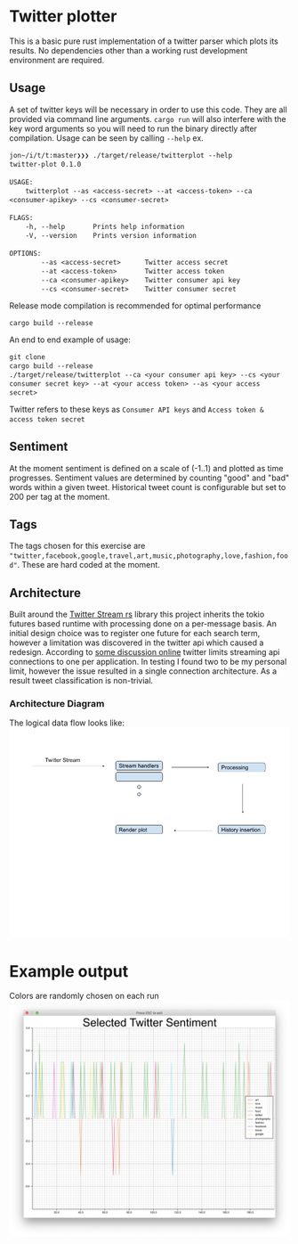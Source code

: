 # Twitter plotter
This is a basic pure rust implementation of a twitter parser which plots its results. No dependencies other than a working rust development environment are required.

## Usage
A set of twitter keys will be necessary in order to use this code. They are all provided via command line arguments. `cargo run` will also interfere with the key word arguments so you will need to run the binary directly after compilation. Usage can be seen by calling `--help` ex.
```
jon~/i/t/t:master❯❯❯ ./target/release/twitterplot --help
twitter-plot 0.1.0

USAGE:
    twitterplot --as <access-secret> --at <access-token> --ca <consumer-apikey> --cs <consumer-secret>

FLAGS:
    -h, --help       Prints help information
    -V, --version    Prints version information

OPTIONS:
        --as <access-secret>      Twitter access secret
        --at <access-token>       Twitter access token
        --ca <consumer-apikey>    Twitter consumer api key
        --cs <consumer-secret>    Twitter consumer secret
```
Release mode compilation is recommended for optimal performance
```
cargo build --release
```
An end to end example of usage:
```
git clone
cargo build --release
./target/release/twitterplot --ca <your consumer api key> --cs <your consumer secret key> --at <your access token> --as <your access secret>
```
Twitter refers to these keys as `Consumer API keys` and `Access token & access token secret`

## Sentiment
At the moment sentiment is defined on a scale of (-1..1) and plotted as time progresses. Sentiment values are determined by counting "good" and "bad" words within a given tweet. Historical tweet count is configurable but set to 200 per tag at the moment.

## Tags
The tags chosen for this exercise are `"twitter,facebook,google,travel,art,music,photography,love,fashion,food"`. These are hard coded at the moment.

## Architecture
Built around the [Twitter Stream rs](https://github.com/tesaguri/twitter-stream-rs) library this project inherits the tokio futures based runtime with processing done on a per-message basis. An initial design choice was to register one future for each search term, however a limitation was discovered in the twitter api which caused a redesign. According to [some discussion online](https://stackoverflow.com/questions/34962677/twitter-streaming-api-limits) twitter limits streaming api connections to one per application. In testing I found two to be my personal limit, however the issue resulted in a single connection architecture. As a result tweet classification is non-trivial.

### Architecture Diagram
The logical data flow looks like:
![ETL flow](https://raw.githubusercontent.com/darakian/twitterplot/master/docs/arch.png)


# Example output
Colors are randomly chosen on each run
![Graph](https://raw.githubusercontent.com/darakian/twitterplot/master/docs/Example%20output.png)
